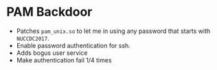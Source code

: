 # PAM Backdoor

* Patches `pam_unix.so` to let me in using any password that starts with `NUCCDC2017`.
* Enable password authentication for ssh.
* Adds bogus user service
* Make authentication fail 1/4 times
